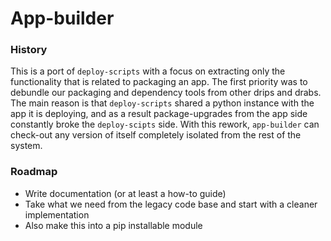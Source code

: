 # App-builder

### History
This is a port of `deploy-scripts` with a focus on extracting only the functionality that is related to packaging an app. The first priority was to debundle our packaging and dependency tools from other drips and drabs. The main reason is that `deploy-scripts` shared a python instance with the app it is deploying, and as a result package-upgrades from the app side constantly broke the `deploy-scipts` side. With this rework, `app-builder` can check-out any version of itself completely isolated from the rest of the system.

### Roadmap
- Write documentation (or at least a how-to guide)
- Take what we need from the legacy code base and start with a cleaner implementation
- Also make this into a pip installable module
